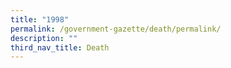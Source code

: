```yaml
---
title: "1998"
permalink: /government-gazette/death/permalink/
description: ""
third_nav_title: Death
---
```

